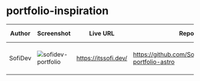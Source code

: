 # portfolio-inspiration
| Author  | Screenshot              | Live URL                   | Repo                                              | Tech Stack                           | 
|---------|-------------------------|----------------------------|---------------------------------------------------|--------------------------------------|
| SofiDev | ![sofidev-portfolio](https://github.com/SofiDevO/portfolio-inspiration/assets/102200061/2051a823-69dc-4067-b315-ced94d240a87) | https://itssofi.dev/   | https://github.com/SofiDevO/sofidev-portfolio-astro | Astro, Javascript, CSS, React  |

